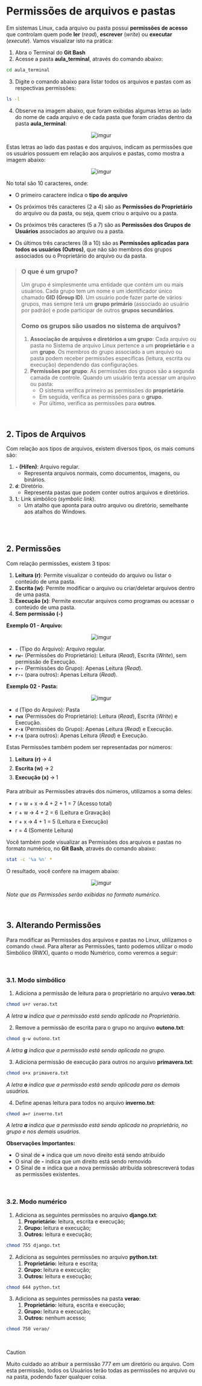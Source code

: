 <h1>Permissões de arquivos e pastas</h1>



Em sistemas Linux, cada arquivo ou pasta possui **permissões de acesso** que controlam quem pode **ler** (*read*), **escrever** (*write*) ou **executar** (*execute*). Vamos visualizar isto na prática:

1. Abra o Terminal do **Git Bash**
2. Acesse a pasta **aula_terminal**, através do comando abaixo:

```bash
cd aula_terminal
```

3. Digite o comando abaixo para listar todos os arquivos e pastas com as respectivas permissões:

```bash
ls -l
```

4. Observe na imagem abaixo, que foram exibidas algumas letras ao lado do nome de cada arquivo e de cada pasta que foram criadas dentro da pasta **aula_terminal**:

<div align="center"><img src="https://i.imgur.com/4HRmDXu.png" alt="imgur" /></div>

Estas letras ao lado das pastas e dos arquivos, indicam as permissões que os usuários possuem em relação aos arquivos e pastas, como mostra a imagem abaixo:

<div align="center"><img src="https://i.imgur.com/Nl4j59m.png" alt="imgur" /></div>

No total são 10 caracteres, onde:

- O primeiro caractere indica o **tipo do arquivo**

- Os próximos três caracteres (2 a 4) são as **Permissões do Proprietário** do arquivo ou da pasta, ou seja, quem criou o arquivo ou a pasta.

- Os próximos três caracteres (5 a 7) são as **Permissões dos Grupos de Usuários** associados ao arquivo ou a pasta.

- Os últimos três caracteres (8 a 10) são as **Permissões aplicadas para todos os usuários (Outros)**, que não são membros dos grupos associados ou o Proprietário do arquivo ou da pasta.

> ### **O que é um grupo?**
>
> Um grupo é simplesmente uma entidade que contém um ou mais usuários. Cada grupo tem um nome e um identificador único chamado **GID (Group ID)**. Um usuário pode fazer parte de vários grupos, mas sempre terá um **grupo primário** (associado ao usuário por padrão) e pode participar de outros **grupos secundários**.
>
> ### **Como os grupos são usados no sistema de arquivos?**
>
> 1. **Associação de arquivos e diretórios a um grupo**: Cada arquivo ou pasta no Sistema de arquivo Linux pertence a um **proprietário** e a um **grupo**. Os membros do grupo associado a um arquivo ou pasta podem receber permissões específicas (leitura, escrita ou execução) dependendo das configurações.
> 2. **Permissões por grupo**: As permissões dos grupos são a segunda camada de controle. Quando um usuário tenta acessar um arquivo ou pasta:
>    - O sistema verifica primeiro as permissões do **proprietário**.
>    - Em seguida, verifica as permissões para o **grupo**.
>    - Por último, verifica as permissões para **outros**.

<br />

<h2>2. Tipos de Arquivos</h2>



Com relação aos tipos de arquivos, existem diversos tipos, os mais comuns são:

1. **`-` (Hífen)**: Arquivo regular.
   - Representa arquivos normais, como documentos, imagens, ou binários.
2. **`d`**: Diretório.
   - Representa pastas que podem conter outros arquivos e diretórios.
3. **`l`**: Link simbólico (*symbolic link*).
   - Um atalho que aponta para outro arquivo ou diretório, semelhante aos atalhos do Windows.

<br />

<br />

<h2>2. Permissões</h2>



Com relação permissões, existem 3 tipos:

1. **Leitura (r)**: Permite visualizar o conteúdo do arquivo ou listar o conteúdo de uma pasta.
2. **Escrita (w)**: Permite modificar o arquivo ou criar/deletar arquivos dentro de uma pasta.
3. **Execução (x)**: Permite executar arquivos como programas ou acessar o conteúdo de uma pasta.
4. **Sem permissão (-)**

**Exemplo 01 - Arquivo:**

<div align="center"><img src="https://i.imgur.com/Qu5QwKM.png" alt="imgur" /></div>

  - `-`    (Tipo do Arquivo): Arquivo regular.
  - **`rw-`** (Permissões do Proprietário): Leitura (*Read*), Escrita (*Write*), sem permissão de Execução.
  - **`r--`** (Permissões do Grupo): Apenas Leitura (*Read*).
  - **`r--`** (para outros): Apenas Leitura (*Read*).

**Exemplo 02 - Pasta:**

<div align="center"><img src="https://i.imgur.com/c7ugOeq.png" alt="imgur" /></div>

  - `d`    (Tipo do Arquivo): Pasta
  - **`rwx`** (Permissões do Proprietário): Leitura (*Read*), Escrita (*Write*) e Execução.
  - **`r-x`** (Permissões do Grupo): Apenas Leitura (*Read*) e Execução.
  - **`r-x`** (para outros): Apenas Leitura (*Read*) e Execução.

Estas Permissões também podem ser representadas por números:

1. **Leitura (r)** 🡪 4
2. **Escrita (w)** 🡪 2
3. **Execução (x)** 🡪 1

Para atribuir as Permissões através dos números, utilizamos a soma deles:

- r + w + x 🡪 4 + 2 + 1 = 7 (Acesso total)
- r + w  🡪 4 + 2 = 6 (Leitura e Gravação)
- r + x 🡪 4 + 1 = 5 (Leitura e Execução)
- r = 4 (Somente Leitura)

Você também pode visualizar as Permissões dos arquivos e pastas no formato numérico, no **Git Bash**, através do comando abaixo:

```bash
stat -c '%a %n' *
```

O resultado, você confere na imagem abaixo:

<div align="center"><img src="https://i.imgur.com/bacIfsO.png" alt="imgur" /></div>

*Note que as Permissões serão exibidas no formato numérico.*

<br />

<h2>3. Alterando Permissões</h2>



Para modificar as Permissões dos arquivos e pastas no Linux, utilizamos o comando `chmod`. Para alterar as Permissões, tanto podemos utilizar o modo Simbólico (RWX), quanto o modo Numérico, como veremos a seguir:

<br />

<h3>3.1. Modo simbólico</h3>



1. Adiciona a permissão de leitura para o proprietário no arquivo **verao.txt**:

```bash
chmod u+r verao.txt
```

*A letra **u** indica que a permissão está sendo aplicada no Proprietário.*

2. Remove a permissão de escrita para o grupo no arquivo **outono.txt**:

```bash
chmod g-w outono.txt
```

*A letra **g** indica que a permissão está sendo aplicada no grupo.*

3. Adiciona permissão de execução para outros no arquivo **primavera.txt**:

```bash
chmod o+x primavera.txt
```

*A letra **o** indica que a permissão está sendo aplicada para os demais usuários.*

4. Define apenas leitura para todos no arquivo **inverno.txt**:

```bash
chmod a=r inverno.txt
```

*A letra **a** indica que a permissão está sendo aplicada no proprietário, no grupo e nos demais usuários.*

**Observações Importantes:**

- O sinal de **+** indica que um novo direito está sendo atribuído
- O sinal de **-** indica que um direito está sendo removido
- O Sinal de **=** indica que a nova permissão atribuída sobrescreverá todas as permissões existentes.

<br />

<h3>3.2. Modo numérico</h3>



1. Adiciona as seguintes permissões no arquivo **django.txt**:
   1. **Proprietário:** leitura, escrita e execução; 
   2. **Grupo:** leitura e execução;
   3. **Outros:** leitura e execução;

```bash
chmod 755 django.txt  
```

2. Adiciona as seguintes permissões no arquivo **python.txt**:
   1. **Proprietário:** leitura e escrita; 
   2. **Grupo:** leitura e execução;
   3. **Outros:** leitura e execução;

```bash
chmod 644 python.txt  
```

3. Adiciona as seguintes permissões na pasta **verao**:
   1. **Proprietário:** leitura, escrita e execução; 
   2. **Grupo:** leitura e execução;
   3. **Outros:** nenhum acesso;

```bash
chmod 750 verao/
```

<br />

> [!CAUTION]
>
> Muito cuidado ao atribuir a permissão 777 em um diretório ou arquivo. Com esta permissão, todos os Usuários terão todas as permissões no arquivo ou na pasta, podendo fazer qualquer coisa.

